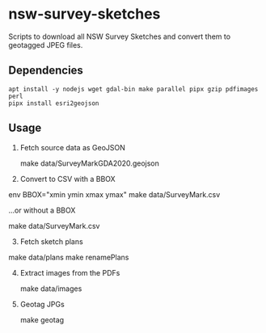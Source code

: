# nsw-survey-sketches

Scripts to download all NSW Survey Sketches and convert them to geotagged JPEG files.

## Dependencies

    apt install -y nodejs wget gdal-bin make parallel pipx gzip pdfimages perl
    pipx install esri2geojson

## Usage

1. Fetch source data as GeoJSON

    make data/SurveyMarkGDA2020.geojson

2. Convert to CSV with a BBOX

  env BBOX="xmin ymin xmax ymax" make data/SurveyMark.csv

...or without a BBOX

  make data/SurveyMark.csv

3. Fetch sketch plans

  make data/plans
  make renamePlans

4. Extract images from the PDFs

    make data/images

5. Geotag JPGs

    make geotag
